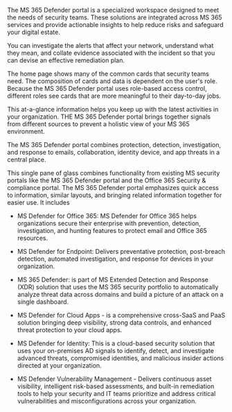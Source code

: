 The MS 365 Defender portal is a specialized workspace designed to meet the needs of security teams. These solutions are integrated across MS 365 services and provide actionable insights to help reduce risks and safeguard your digital estate. 

You can investigate the alerts that affect your network, understand what they mean, and collate evidence associated with the incident so that you can devise an effective remediation plan. 

The home page shows many of the common cards that security teams need. The composition of cards and data is dependent on the user's role. Because the MS 365 Defender portal uses role-based access control, different roles see cards that are more meaningful to their day-to-day jobs. 

This at-a-glance information helps you keep up with the latest activities in your organization. THE MS 365 Defender portal brings together signals from different sources to prevent a holistic view of your MS 365 environment. 

The MS 365 Defender portal combines protection, detection, investigation, and response to emails, collaboration, identity device, and app threats in a central place. 

This single pane of glass combines functionality from existing MS security portals like the MS 365 Defender portal and the Office 365 Security & compliance portal. The MS 365 Defender portal emphasizes quick access to information, similar layouts, and bringing related information together for easier use. It includes

- MS Defender for Office 365: MS Defender for Office 365 helps organizations secure their enterprise with prevention, detection, investigation, and hunting features to protect email and Office 365 resources.

- MS Defender for Endpoint: Delivers preventative protection, post-breach detection, automated investigation, and response for devices in your organization.

- MS 365 Defender: is part of MS Extended Detection and Response (XDR) solution that uses the MS 365 security portfolio to automatically analyze threat data across domains and build a picture of an attack on a single dashboard.

- MS Defender for Cloud Apps - is a comprehensive cross-SaaS and PaaS solution bringing deep visibility, strong data controls, and enhanced threat protection to your cloud apps.

- MS Defender for Identity: This is a cloud-based security solution that uses your on-premises AD signals to identify, detect, and investigate advanced threats, compromised identities, and malicious insider actions directed at your organization.

- MS Defender Vulnerability Management - Delivers continuous asset visibility, intelligent risk-based assessments, and built-in remediation tools to help your security and IT teams prioritize and address critical vulnerabilities and misconfigurations across your organization. 
